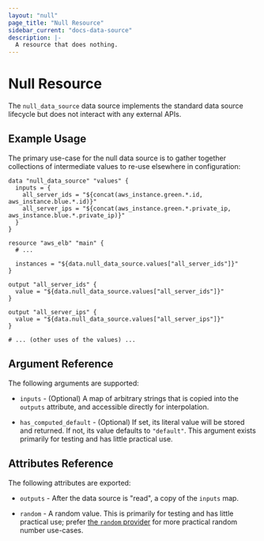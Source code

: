 ```yaml
---
layout: "null"
page_title: "Null Resource"
sidebar_current: "docs-data-source"
description: |-
  A resource that does nothing.
---
```


# Null Resource

The `null_data_source` data source implements the standard data source
lifecycle but does not interact with any external APIs.

## Example Usage

The primary use-case for the null data source is to gather together
collections of intermediate values to re-use elsewhere in configuration:

```hcl
data "null_data_source" "values" {
  inputs = {
    all_server_ids = "${concat(aws_instance.green.*.id, aws_instance.blue.*.id)}"
    all_server_ips = "${concat(aws_instance.green.*.private_ip, aws_instance.blue.*.private_ip)}"
  }
}

resource "aws_elb" "main" {
  # ...

  instances = "${data.null_data_source.values["all_server_ids"]}"
}

output "all_server_ids" {
  value = "${data.null_data_source.values["all_server_ids"]}"
}

output "all_server_ips" {
  value = "${data.null_data_source.values["all_server_ips"]}"
}

# ... (other uses of the values) ...
```

## Argument Reference

The following arguments are supported:

* `inputs` - (Optional) A map of arbitrary strings that is copied into the
  `outputs` attribute, and accessible directly for interpolation.

* `has_computed_default` - (Optional) If set, its literal value will be
  stored and returned. If not, its value defaults to `"default"`. This
  argument exists primarily for testing and has little practical use.

## Attributes Reference

The following attributes are exported:

* `outputs` - After the data source is "read", a copy of the `inputs` map.

* `random` - A random value. This is primarily for testing and has little
  practical use; prefer
  [the `random` provider](/docs/providers/random/)
  for more practical random number use-cases.
